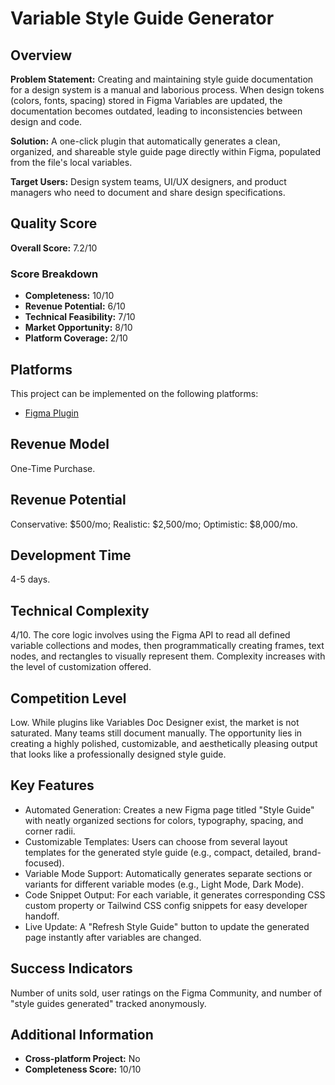 # Variable Style Guide Generator

## Overview
**Problem Statement:** Creating and maintaining style guide documentation for a design system is a manual and laborious process. When design tokens (colors, fonts, spacing) stored in Figma Variables are updated, the documentation becomes outdated, leading to inconsistencies between design and code.

**Solution:** A one-click plugin that automatically generates a clean, organized, and shareable style guide page directly within Figma, populated from the file's local variables.

**Target Users:** Design system teams, UI/UX designers, and product managers who need to document and share design specifications.

## Quality Score
**Overall Score:** 7.2/10

### Score Breakdown
- **Completeness:** 10/10
- **Revenue Potential:** 6/10
- **Technical Feasibility:** 7/10
- **Market Opportunity:** 8/10
- **Platform Coverage:** 2/10

## Platforms
This project can be implemented on the following platforms:
- [Figma Plugin](./platforms/figma-plugin/)

## Revenue Model
One-Time Purchase.

## Revenue Potential
Conservative: $500/mo; Realistic: $2,500/mo; Optimistic: $8,000/mo.

## Development Time
4-5 days.

## Technical Complexity
4/10. The core logic involves using the Figma API to read all defined variable collections and modes, then programmatically creating frames, text nodes, and rectangles to visually represent them. Complexity increases with the level of customization offered.

## Competition Level
Low. While plugins like Variables Doc Designer exist, the market is not saturated. Many teams still document manually. The opportunity lies in creating a highly polished, customizable, and aesthetically pleasing output that looks like a professionally designed style guide.

## Key Features
- Automated Generation: Creates a new Figma page titled "Style Guide" with neatly organized sections for colors, typography, spacing, and corner radii.
- Customizable Templates: Users can choose from several layout templates for the generated style guide (e.g., compact, detailed, brand-focused).
- Variable Mode Support: Automatically generates separate sections or variants for different variable modes (e.g., Light Mode, Dark Mode).
- Code Snippet Output: For each variable, it generates corresponding CSS custom property or Tailwind CSS config snippets for easy developer handoff.
- Live Update: A "Refresh Style Guide" button to update the generated page instantly after variables are changed.

## Success Indicators
Number of units sold, user ratings on the Figma Community, and number of "style guides generated" tracked anonymously.

## Additional Information
- **Cross-platform Project:** No
- **Completeness Score:** 10/10
